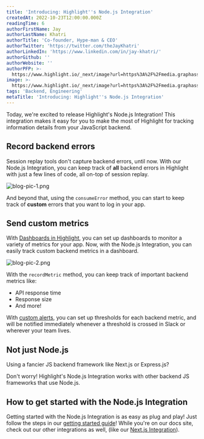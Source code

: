 ```yaml
---
title: 'Introducing: Highlight''s Node.js Integration'
createdAt: 2022-10-23T12:00:00.000Z
readingTime: 6
authorFirstName: Jay
authorLastName: Khatri
authorTitle: 'Co-founder, Hype-man & CEO'
authorTwitter: 'https://twitter.com/theJayKhatri'
authorLinkedIn: 'https://www.linkedin.com/in/jay-khatri/'
authorGithub: ''
authorWebsite: ''
authorPFP: >-
  https://www.highlight.io/_next/image?url=https%3A%2F%2Fmedia.graphassets.com%2F2wDcc2CoTckAIZVup0NT&w=3840&q=75
image: >-
  https://www.highlight.io/_next/image?url=https%3A%2F%2Fmedia.graphassets.com%2FCALcOK8TCi6D9xScSMMg&w=3840&q=75
tags: 'Backend, Engineering'
metaTitle: 'Introducing: Highlight''s Node.js Integration'
---
```


Today, we're excited to release Highlight's Node.js Integration! This integration makes it easy for you to make the most of Highlight for tracking information details from your JavaScript backend.

## Record backend errors

Session replay tools don't capture backend errors, until now. With our Node.js Integration, you can keep track of **all** backend errors in Highlight with just a few lines of code, all on-top of session replay.

![blog-pic-1.png](https://media.graphassets.com/GHncpi5zQeO6kaY5E7ES "blog-pic-1.png")

And beyond that, using the `consumeError` method, you can start to keep track of **custom** errors that you want to log in your app.

## Send custom metrics

With [Dashboards in Highlight](https://www.highlight.io/blog/frontend-observability "https://www.highlight.io/blog/frontend-observability"), you can set up dashboards to monitor a variety of metrics for your app. Now, with the Node.js Integration, you can easily track custom backend metrics in a dashboard.

![blog-pic-2.png](https://media.graphassets.com/OWsLWBmgSUGzPnubEeLD "blog-pic-2.png")

With the `recordMetric` method, you can keep track of important backend metrics like:

-   API response time
-   Response size
-   And more!

With [custom alerts](https://docs.highlight.run/alerts "https://docs.highlight.run/alerts"), you can set up thresholds for each backend metric, and will be notified immediately whenever a threshold is crossed in Slack or wherever your team lives.

## Not just Node.js

Using a fancier JS backend framework like Next.js or Express.js?

Don't worry! Highlight's Node.js Integration works with other backend JS frameworks that use Node.js.

## How to get started with the Node.js Integration

Getting started with the Node.js Integration is as easy as plug and play! Just follow the steps in our [getting started guide](https://docs.highlight.run/nodejs-backend "https://docs.highlight.run/nodejs-backend")! While you're on our docs site, check out our other integrations as well, (like our [Next.js Integration](https://nextjs.highlight.io/ "https://nextjs.highlight.io/")).
